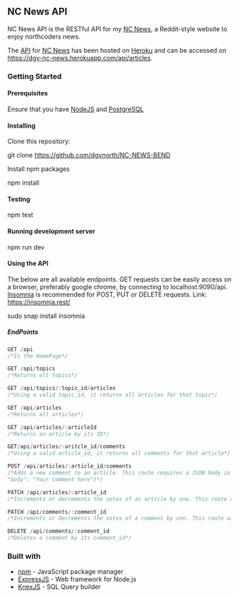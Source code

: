 ## NC News API

NC News API is the RESTful API for my [NC News](https://dgv-nc-news.netlify.com/), a Reddit-style website to enjoy northcoders news.

The [API](https://dgv-nc-news.herokuapp.com/api/articles) for [NC News](https://dgv-nc-news.netlify.com/) has been hosted on [Heroku](https://www.heroku.com/) and can be accessed on https://dgv-nc-news.herokuapp.com/api/articles.

### Getting Started

#### Prerequisites

Ensure that you have [NodeJS](https://nodejs.org/en/) and [PostgreSQL](https://www.postgresql.org/)

#### Installing

Clone this repository:

git clone https://github.com/dgvnorth/NC-NEWS-BEND

Install npm packages

npm install

#### Testing

npm test

#### Running development server

npm run dev

#### Using the API

The below are all available endpoints. GET requests can be easily access on a browser, preferably google chrome, by connecting to localhost:9090/api. [Insomnia](https://insomnia.rest/) is recommended for POST, PUT or DELETE requests. Link: https://insomnia.rest/

sudo snap install insomnia

##### EndPoints

```javascript
GET /api
/*Is the HomePage*/

GET /api/topics
/*Returns all topics*/

GET /api/topics/:topic_id/articles
/*Using a valid topic_id, it returns all articles for that topic*/

GET /api/articles
/*Returns all articles*/

GET /api/articles/:articleId
/*Returns an article by its ID*/

GET/api/articles/:aritcle_id/comments
/*Using a valid article_id, it returns all comments for that article*/

POST /api/articles/:article_id/comments
/*Adds a new comment to an article. This route requires a JSON body in the following format with the exact keys i.e: {"username": "jessjelly",
"body": "Your comment here"}*/

PATCH /api/articles/:article_id
/*Increments or decrements the votes of an article by one. This route will require a JSON body in the following format with the exact key i.e: {"inc_votes": 1 }*/

PATCH /api/comments/:comment_id
/*Increments or decrements the votes of a comment by one. This route will require a JSON body in the following format with the exact key i.e: {"inc_votes": 1 }*/

DELETE /api/comments/:comment_id
/*Deletes a comment by its comment_id*/
```

### Built with

- [npm](https://www.npmjs.com/) - JavaScript package manager
- [ExpressJS](https://expressjs.com/) - Web framework for Node.js
- [KnexJS](https://knexjs.org/) - SQL Query builder
